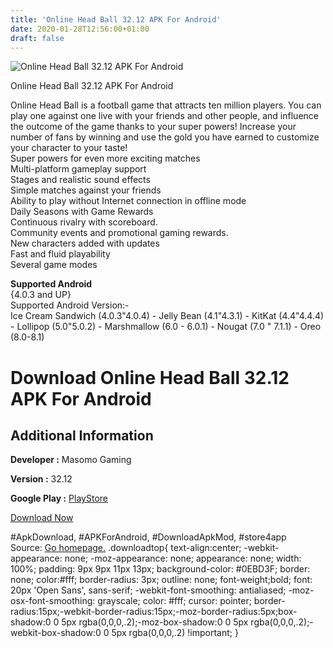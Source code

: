 ```yaml
---
title: 'Online Head Ball 32.12 APK For Android'
date: 2020-01-28T12:56:00+01:00
draft: false
---
```


![Online Head Ball 32.12 APK For Android](https://i0.wp.com/apkhome.net/wp-content/uploads/2018/06/Online-Head-Ball-32.12.png "Online Head Ball 32.12 APK For Android")

  

Online Head Ball 32.12 APK For Android

Online Head Ball is a football game that attracts ten million players. You can play one against one live with your friends and other people, and influence the outcome of the game thanks to your super powers! Increase your number of fans by winning and use the gold you have earned to customize your character to your taste!  
Super powers for even more exciting matches  
Multi-platform gameplay support  
Stages and realistic sound effects  
Simple matches against your friends  
Ability to play without Internet connection in offline mode  
Daily Seasons with Game Rewards  
Continuous rivalry with scoreboard.  
Community events and promotional gaming rewards.  
New characters added with updates  
Fast and fluid playability  
Several game modes

**Supported Android**  
{4.0.3 and UP}  
Supported Android Version:-  
Ice Cream Sandwich (4.0.3"4.0.4) - Jelly Bean (4.1"4.3.1) - KitKat (4.4"4.4.4) - Lollipop (5.0"5.0.2) - Marshmallow (6.0 - 6.0.1) - Nougat (7.0 " 7.1.1) - Oreo (8.0-8.1)

Download Online Head Ball 32.12 APK For Android
===============================================

Additional Information
----------------------

**Developer :** Masomo Gaming

**Version :** 32.12

**Google Play :** [PlayStore](https://play.google.com/store/apps/details?id=com.izmo.onlinekafatopu&hl=)

  

[Download Now](https://store4app.co/post/online-head-ball-32-12-apk-for-android_1573671364)

  
#ApkDownload, #APKForAndroid, #DownloadApkMod, #store4app  
Source: [Go homepage.](https://store4app.co/post/online-head-ball-32-12-apk-for-android_1573671364) .downloadtop{ text-align:center; -webkit-appearance: none; -moz-appearance: none; appearance: none; width: 100%; padding: 9px 9px 11px 13px; background-color: #0EBD3F; border: none; color:#fff; border-radius: 3px; outline: none; font-weight;bold; font: 20px 'Open Sans', sans-serif; -webkit-font-smoothing: antialiased; -moz-osx-font-smoothing: grayscale; color: #fff; cursor: pointer; border-radius:15px;-webkit-border-radius:15px;-moz-border-radius:5px;box-shadow:0 0 5px rgba(0,0,0,.2);-moz-box-shadow:0 0 5px rgba(0,0,0,.2);-webkit-box-shadow:0 0 5px rgba(0,0,0,.2) !important; }